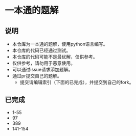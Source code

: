# 一本通的题解

## 说明
- 本仓库为一本通的题解，使用python语言编写。
- 本仓库的代码已经通过测试。
- 本仓库的代码可能不是最优解，仅供参考。
- 仅供参考，请勿用于恶意使用。
- 可以通过issue请求添加题解。
- 通过pr提交自己的题解。
    - 提交请编辑索引（下面的已完成），并提交到自己的fork。


## 已完成
- 1-55
- 97
- 389
- 141-154
